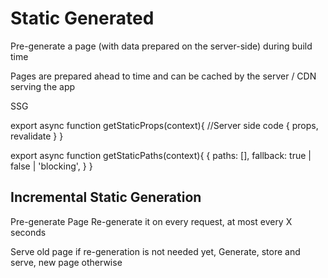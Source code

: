 # Static Generated

Pre-generate a page (with data prepared on the server-side) during build time

Pages are prepared ahead to time and can be cached by the server / CDN serving the app

SSG

export async function getStaticProps(context){
    //Server side code
    {
        props,
        revalidate
    }
}

export async function getStaticPaths(context){
    {
       paths: [],
       fallback: true | false | 'blocking',
    }
}

## Incremental Static Generation

Pre-generate Page
Re-generate it on every request, at most every X seconds

Serve old page if re-generation is not needed yet,
Generate, store and serve, new page otherwise
